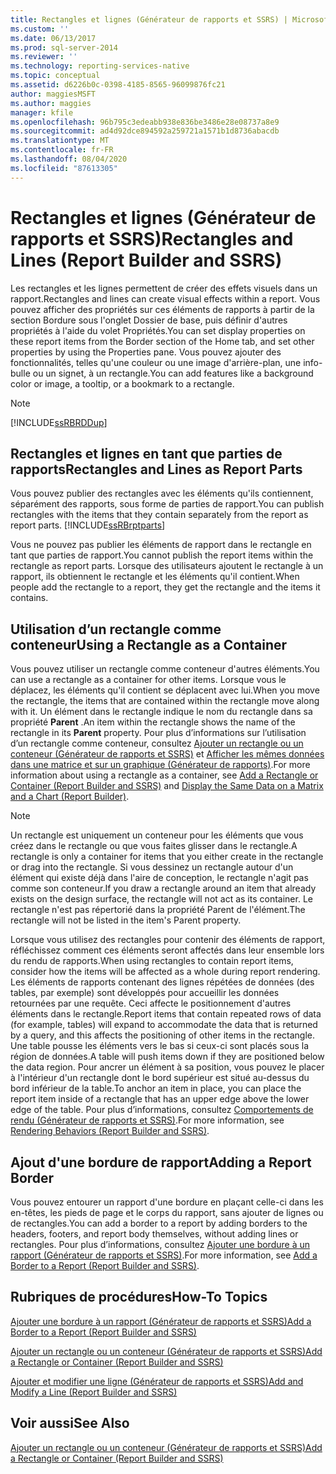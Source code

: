 ```yaml
---
title: Rectangles et lignes (Générateur de rapports et SSRS) | Microsoft Docs
ms.custom: ''
ms.date: 06/13/2017
ms.prod: sql-server-2014
ms.reviewer: ''
ms.technology: reporting-services-native
ms.topic: conceptual
ms.assetid: d6226b0c-0398-4185-8565-96099876fc21
author: maggiesMSFT
ms.author: maggies
manager: kfile
ms.openlocfilehash: 96b795c3edeabb938e836be3486e28e08737a8e9
ms.sourcegitcommit: ad4d92dce894592a259721a1571b1d8736abacdb
ms.translationtype: MT
ms.contentlocale: fr-FR
ms.lasthandoff: 08/04/2020
ms.locfileid: "87613305"
---
```

# <a name="rectangles-and-lines-report-builder-and-ssrs"></a><span data-ttu-id="dc9b4-102">Rectangles et lignes (Générateur de rapports et SSRS)</span><span class="sxs-lookup"><span data-stu-id="dc9b4-102">Rectangles and Lines (Report Builder and SSRS)</span></span>
  <span data-ttu-id="dc9b4-103">Les rectangles et les lignes permettent de créer des effets visuels dans un rapport.</span><span class="sxs-lookup"><span data-stu-id="dc9b4-103">Rectangles and lines can create visual effects within a report.</span></span> <span data-ttu-id="dc9b4-104">Vous pouvez afficher des propriétés sur ces éléments de rapports à partir de la section Bordure sous l'onglet Dossier de base, puis définir d'autres propriétés à l'aide du volet Propriétés.</span><span class="sxs-lookup"><span data-stu-id="dc9b4-104">You can set display properties on these report items from the Border section of the Home tab, and set other properties by using the Properties pane.</span></span> <span data-ttu-id="dc9b4-105">Vous pouvez ajouter des fonctionnalités, telles qu'une couleur ou une image d'arrière-plan, une info-bulle ou un signet, à un rectangle.</span><span class="sxs-lookup"><span data-stu-id="dc9b4-105">You can add features like a background color or image, a tooltip, or a bookmark to a rectangle.</span></span>  
  
> [!NOTE]  
>  [!INCLUDE[ssRBRDDup](../../includes/ssrbrddup-md.md)]  
  
##  <a name="rectangles-and-lines-as-report-parts"></a><a name="RectanglesLinesReportParts"></a> <span data-ttu-id="dc9b4-106">Rectangles et lignes en tant que parties de rapports</span><span class="sxs-lookup"><span data-stu-id="dc9b4-106">Rectangles and Lines as Report Parts</span></span>  
 <span data-ttu-id="dc9b4-107">Vous pouvez publier des rectangles avec les éléments qu'ils contiennent, séparément des rapports, sous forme de parties de rapport.</span><span class="sxs-lookup"><span data-stu-id="dc9b4-107">You can publish rectangles with the items that they contain separately from the report as report parts.</span></span> [!INCLUDE[ssRBrptparts](../../includes/ssrbrptparts-md.md)]  
  
 <span data-ttu-id="dc9b4-108">Vous ne pouvez pas publier les éléments de rapport dans le rectangle en tant que parties de rapport.</span><span class="sxs-lookup"><span data-stu-id="dc9b4-108">You cannot publish the report items within the rectangle as report parts.</span></span> <span data-ttu-id="dc9b4-109">Lorsque des utilisateurs ajoutent le rectangle à un rapport, ils obtiennent le rectangle et les éléments qu'il contient.</span><span class="sxs-lookup"><span data-stu-id="dc9b4-109">When people add the rectangle to a report, they get the rectangle and the items it contains.</span></span>  
  

  
##  <a name="using-a-rectangle-as-a-container"></a><a name="RectangleAsContainer"></a><span data-ttu-id="dc9b4-110">Utilisation d’un rectangle comme conteneur</span><span class="sxs-lookup"><span data-stu-id="dc9b4-110">Using a Rectangle as a Container</span></span>  
 <span data-ttu-id="dc9b4-111">Vous pouvez utiliser un rectangle comme conteneur d'autres éléments.</span><span class="sxs-lookup"><span data-stu-id="dc9b4-111">You can use a rectangle as a container for other items.</span></span> <span data-ttu-id="dc9b4-112">Lorsque vous le déplacez, les éléments qu'il contient se déplacent avec lui.</span><span class="sxs-lookup"><span data-stu-id="dc9b4-112">When you move the rectangle, the items that are contained within the rectangle move along with it.</span></span> <span data-ttu-id="dc9b4-113">Un élément dans le rectangle indique le nom du rectangle dans sa propriété **Parent** .</span><span class="sxs-lookup"><span data-stu-id="dc9b4-113">An item within the rectangle shows the name of the rectangle in its **Parent** property.</span></span> <span data-ttu-id="dc9b4-114">Pour plus d’informations sur l’utilisation d’un rectangle comme conteneur, consultez [Ajouter un rectangle ou un conteneur &#40;Générateur de rapports et SSRS&#41;](add-a-rectangle-or-container-report-builder-and-ssrs.md) et [Afficher les mêmes données dans une matrice et sur un graphique &#40;Générateur de rapports&#41;](display-the-same-data-on-a-matrix-and-a-chart-report-builder.md).</span><span class="sxs-lookup"><span data-stu-id="dc9b4-114">For more information about using a rectangle as a container, see [Add a Rectangle or Container &#40;Report Builder and SSRS&#41;](add-a-rectangle-or-container-report-builder-and-ssrs.md) and [Display the Same Data on a Matrix and a Chart &#40;Report Builder&#41;](display-the-same-data-on-a-matrix-and-a-chart-report-builder.md).</span></span>  
  
> [!NOTE]  
>  <span data-ttu-id="dc9b4-115">Un rectangle est uniquement un conteneur pour les éléments que vous créez dans le rectangle ou que vous faites glisser dans le rectangle.</span><span class="sxs-lookup"><span data-stu-id="dc9b4-115">A rectangle is only a container for items that you either create in the rectangle or drag into the rectangle.</span></span> <span data-ttu-id="dc9b4-116">Si vous dessinez un rectangle autour d'un élément qui existe déjà dans l'aire de conception, le rectangle n'agit pas comme son conteneur.</span><span class="sxs-lookup"><span data-stu-id="dc9b4-116">If you draw a rectangle around an item that already exists on the design surface, the rectangle will not act as its container.</span></span> <span data-ttu-id="dc9b4-117">Le rectangle n'est pas répertorié dans la propriété Parent de l'élément.</span><span class="sxs-lookup"><span data-stu-id="dc9b4-117">The rectangle will not be listed in the item's Parent property.</span></span>  
  
 <span data-ttu-id="dc9b4-118">Lorsque vous utilisez des rectangles pour contenir des éléments de rapport, réfléchissez comment ces éléments seront affectés dans leur ensemble lors du rendu de rapports.</span><span class="sxs-lookup"><span data-stu-id="dc9b4-118">When using rectangles to contain report items, consider how the items will be affected as a whole during report rendering.</span></span> <span data-ttu-id="dc9b4-119">Les éléments de rapports contenant des lignes répétées de données (des tables, par exemple) sont développés pour accueillir les données retournées par une requête. Ceci affecte le positionnement d'autres éléments dans le rectangle.</span><span class="sxs-lookup"><span data-stu-id="dc9b4-119">Report items that contain repeated rows of data (for example, tables) will expand to accommodate the data that is returned by a query, and this affects the positioning of other items in the rectangle.</span></span> <span data-ttu-id="dc9b4-120">Une table pousse les éléments vers le bas si ceux-ci sont placés sous la région de données.</span><span class="sxs-lookup"><span data-stu-id="dc9b4-120">A table will push items down if they are positioned below the data region.</span></span> <span data-ttu-id="dc9b4-121">Pour ancrer un élément à sa position, vous pouvez le placer à l'intérieur d'un rectangle dont le bord supérieur est situé au-dessus du bord inférieur de la table.</span><span class="sxs-lookup"><span data-stu-id="dc9b4-121">To anchor an item in place, you can place the report item inside of a rectangle that has an upper edge above the lower edge of the table.</span></span> <span data-ttu-id="dc9b4-122">Pour plus d’informations, consultez [Comportements de rendu &#40;Générateur de rapports et SSRS&#41;](rendering-behaviors-report-builder-and-ssrs.md).</span><span class="sxs-lookup"><span data-stu-id="dc9b4-122">For more information, see [Rendering Behaviors &#40;Report Builder  and SSRS&#41;](rendering-behaviors-report-builder-and-ssrs.md).</span></span>  
  

  
##  <a name="adding-a-report-border"></a><a name="ReportBorder"></a> <span data-ttu-id="dc9b4-123">Ajout d'une bordure de rapport</span><span class="sxs-lookup"><span data-stu-id="dc9b4-123">Adding a Report Border</span></span>  
 <span data-ttu-id="dc9b4-124">Vous pouvez entourer un rapport d'une bordure en plaçant celle-ci dans les en-têtes, les pieds de page et le corps du rapport, sans ajouter de lignes ou de rectangles.</span><span class="sxs-lookup"><span data-stu-id="dc9b4-124">You can add a border to a report by adding borders to the headers, footers, and report body themselves, without adding lines or rectangles.</span></span> <span data-ttu-id="dc9b4-125">Pour plus d’informations, consultez [Ajouter une bordure à un rapport &#40;Générateur de rapports et SSRS&#41;](add-a-border-to-a-report-report-builder-and-ssrs.md).</span><span class="sxs-lookup"><span data-stu-id="dc9b4-125">For more information, see [Add a Border to a Report &#40;Report Builder and SSRS&#41;](add-a-border-to-a-report-report-builder-and-ssrs.md).</span></span>  
  

  
##  <a name="how-to-topics"></a><a name="HowTo"></a><span data-ttu-id="dc9b4-126">Rubriques de procédures</span><span class="sxs-lookup"><span data-stu-id="dc9b4-126">How-To Topics</span></span>  
 [<span data-ttu-id="dc9b4-127">Ajouter une bordure à un rapport &#40;Générateur de rapports et SSRS&#41;</span><span class="sxs-lookup"><span data-stu-id="dc9b4-127">Add a Border to a Report &#40;Report Builder and SSRS&#41;</span></span>](add-a-border-to-a-report-report-builder-and-ssrs.md)  
  
 [<span data-ttu-id="dc9b4-128">Ajouter un rectangle ou un conteneur &#40;Générateur de rapports et SSRS&#41;</span><span class="sxs-lookup"><span data-stu-id="dc9b4-128">Add a Rectangle or Container &#40;Report Builder and SSRS&#41;</span></span>](add-a-rectangle-or-container-report-builder-and-ssrs.md)  
  
 [<span data-ttu-id="dc9b4-129">Ajouter et modifier une ligne &#40;Générateur de rapports et SSRS&#41;</span><span class="sxs-lookup"><span data-stu-id="dc9b4-129">Add and Modify a Line &#40;Report Builder and SSRS&#41;</span></span>](add-and-modify-a-line-report-builder-and-ssrs.md)  
  
## <a name="see-also"></a><span data-ttu-id="dc9b4-130">Voir aussi</span><span class="sxs-lookup"><span data-stu-id="dc9b4-130">See Also</span></span>  
 [<span data-ttu-id="dc9b4-131">Ajouter un rectangle ou un conteneur &#40;Générateur de rapports et SSRS&#41;</span><span class="sxs-lookup"><span data-stu-id="dc9b4-131">Add a Rectangle or Container &#40;Report Builder and SSRS&#41;</span></span>](add-a-rectangle-or-container-report-builder-and-ssrs.md)  
  
  
